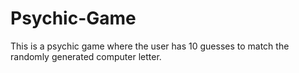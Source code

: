 # Psychic-Game

This is a psychic game where the user has 10 guesses to match the randomly generated computer letter.